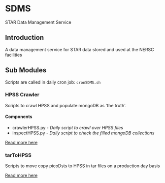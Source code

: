 # SDMS
STAR Data Management Service

## Introduction
A data management service for STAR data stored and used at the NERSC facilities

## Sub Modules

Scripts are called in daily cron job: `cronSDMS.sh`

### HPSS Crawler
Scripts to crawl HPSS and populate mongoDB as 'the truth'.

#### Components
* crawlerHPSS.py      - *Daily script to crawl over HPSS files*
* inspectHPSS.py      - *Daily script to check the filled mongoDB collections*

[Read more here](README_CrawlerHPSS.md)

### tarToHPSS
Scripts to move copy picoDsts to HPSS in tar files on a production day basis

[Read more here](tarToHPSS/ReadMe.md)
